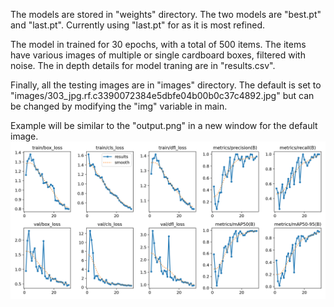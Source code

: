 The models are stored in "weights" directory. The two models are "best.pt" and "last.pt". Currently using "last.pt"
for as it is most refined. 

The model in trained for 30 epochs, with a total of 500 items. The items have various images of multiple or single
cardboard boxes, filtered with noise. The in depth details for model traning are in "results.csv".

Finally, all the testing images are in "images" directory. The default is set to "images/303_jpg.rf.c3390072384e5dbfe04b00b0c37c4892.jpg"
but can be changed by modifying the "img" variable in main.

Example will be similar to the "output.png" in a new window for the default image.
![Alt text](results.png?raw=true)
